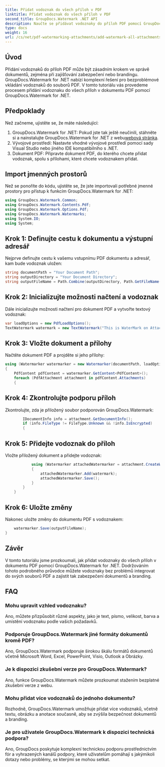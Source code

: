 ```yaml
---
title: Přidat vodoznak do všech příloh v PDF
linktitle: Přidat vodoznak do všech příloh v PDF
second_title: GroupDocs.Watermark .NET API
description: Naučte se přidávat vodoznaky do příloh PDF pomocí GroupDocs.Watermark for .NET. Zabezpečte své dokumenty snadno pomocí vlastních vodoznaků.
type: docs
weight: 16
url: /cs/net/pdf-watermarking-attachments/add-watermark-all-attachments-pdf/
---
```

## Úvod
Přidání vodoznaků do příloh PDF může být zásadním krokem ve správě dokumentů, zejména při zajišťování zabezpečení nebo brandingu. GroupDocs.Watermark for .NET nabízí komplexní řešení pro bezproblémové vkládání vodoznaků do souborů PDF. V tomto tutoriálu vás provedeme procesem přidání vodoznaku do všech příloh v dokumentu PDF pomocí GroupDocs.Watermark for .NET.
## Předpoklady
Než začneme, ujistěte se, že máte následující:
1.  GroupDocs.Watermark for .NET: Pokud jste tak ještě neučinili, stáhněte si a nainstalujte GroupDocs.Watermark for .NET z webu[webová stránka](https://releases.groupdocs.com/Watermark/net/).
2. Vývojové prostředí: Nastavte vhodné vývojové prostředí pomocí sady Visual Studio nebo jiného IDE kompatibilního s .NET.
3. Dokument PDF: Připravte dokument PDF, do kterého chcete přidat vodoznak, spolu s přílohami, které chcete vodoznakem přidat.

## Import jmenných prostorů
Než se ponoříte do kódu, ujistěte se, že jste importovali potřebné jmenné prostory pro přístup k funkcím GroupDocs.Watermark for .NET:
```csharp
using GroupDocs.Watermark.Common;
using GroupDocs.Watermark.Contents.Pdf;
using GroupDocs.Watermark.Options.Pdf;
using GroupDocs.Watermark.Watermarks;
using System.IO;
using System;
```
## Krok 1: Definujte cestu k dokumentu a výstupní adresář
Nejprve definujte cestu k vašemu vstupnímu PDF dokumentu a adresář, kam bude vodoznak uložen:
```csharp
string documentPath = "Your Document Path";
string outputDirectory = "Your Document Directory";
string outputFileName = Path.Combine(outputDirectory, Path.GetFileName(documentPath));
```
## Krok 2: Inicializujte možnosti načtení a vodoznak
Dále inicializujte možnosti načtení pro dokument PDF a vytvořte textový vodoznak:
```csharp
var loadOptions = new PdfLoadOptions();
TextWatermark watermark = new TextWatermark("This is WaterMark on Attachment", new Font("Arial", 19));
```
## Krok 3: Vložte dokument a přílohy
Načtěte dokument PDF a projděte si jeho přílohy:
```csharp
using (Watermarker watermarker = new Watermarker(documentPath, loadOptions))
{
    PdfContent pdfContent = watermarker.GetContent<PdfContent>();
    foreach (PdfAttachment attachment in pdfContent.Attachments)
    {
```
## Krok 4: Zkontrolujte podporu příloh
Zkontrolujte, zda je přiložený soubor podporován GroupDocs.Watermark:
```csharp
        IDocumentInfo info = attachment.GetDocumentInfo();
        if (info.FileType != FileType.Unknown && !info.IsEncrypted)
        {
```
## Krok 5: Přidejte vodoznak do příloh
Vložte přiložený dokument a přidejte vodoznak:
```csharp
            using (Watermarker attachedWatermarker = attachment.CreateWatermarker())
            {
                attachedWatermarker.Add(watermark);
                attachedWatermarker.Save();
            }
        }
    }
```
## Krok 6: Uložte změny
Nakonec uložte změny do dokumentu PDF s vodoznakem:
```csharp
    watermarker.Save(outputFileName);
}
```

## Závěr
V tomto tutoriálu jsme prozkoumali, jak přidat vodoznaky do všech příloh v dokumentu PDF pomocí GroupDocs.Watermark for .NET. Dodržováním tohoto podrobného průvodce můžete vodoznaky bez problémů integrovat do svých souborů PDF a zajistit tak zabezpečení dokumentů a branding.
## FAQ
### Mohu upravit vzhled vodoznaku?
Ano, můžete přizpůsobit různé aspekty, jako je text, písmo, velikost, barva a umístění vodoznaku podle vašich požadavků.
### Podporuje GroupDocs.Watermark jiné formáty dokumentů kromě PDF?
Ano, GroupDocs.Watermark podporuje širokou škálu formátů dokumentů včetně Microsoft Word, Excel, PowerPoint, Visio, Outlook a Obrázky.
### Je k dispozici zkušební verze pro GroupDocs.Watermark?
Ano, funkce GroupDocs.Watermark můžete prozkoumat stažením bezplatné zkušební verze z webu.
### Mohu přidat více vodoznaků do jednoho dokumentu?
Rozhodně, GroupDocs.Watermark umožňuje přidat více vodoznaků, včetně textu, obrázku a anotace současně, aby se zvýšila bezpečnost dokumentů a branding.
### Je pro uživatele GroupDocs.Watermark k dispozici technická podpora?
Ano, GroupDocs poskytuje komplexní technickou podporu prostřednictvím fór a vyhrazených kanálů podpory, které uživatelům pomáhají s jakýmikoli dotazy nebo problémy, se kterými se mohou setkat.